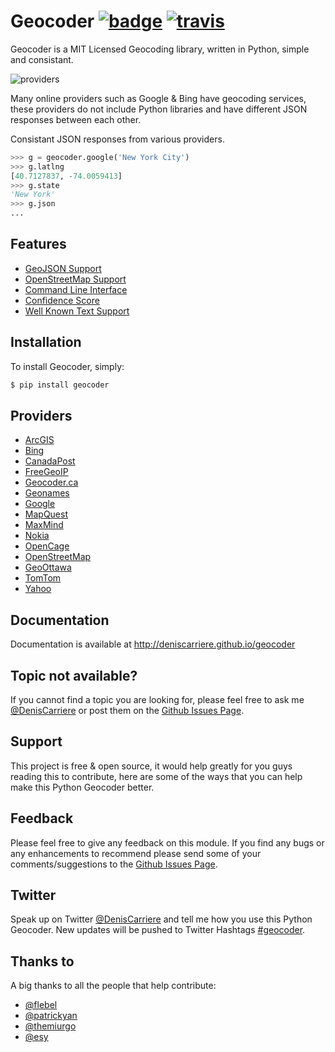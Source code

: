 # Geocoder [![badge][badge]][badge_url] [![travis][travis]][travis_url]

Geocoder is a MIT Licensed Geocoding library, written in Python, 
simple and consistant.

![providers][providers]

Many online providers such as Google & Bing have geocoding services,
these providers do not include Python libraries and have different 
JSON responses between each other.

Consistant JSON responses from various providers.

```python
>>> g = geocoder.google('New York City')
>>> g.latlng
[40.7127837, -74.0059413]
>>> g.state
'New York'
>>> g.json
...
```

## Features

- [GeoJSON Support]
- [OpenStreetMap Support]
- [Command Line Interface]
- [Confidence Score]
- [Well Known Text Support]

## Installation

To install Geocoder, simply:

```bash
$ pip install geocoder
```

## Providers

- [ArcGIS]
- [Bing]
- [CanadaPost]
- [FreeGeoIP]
- [Geocoder.ca]
- [Geonames]
- [Google]
- [MapQuest]
- [MaxMind]
- [Nokia]
- [OpenCage]
- [OpenStreetMap]
- [GeoOttawa]
- [TomTom]
- [Yahoo]

## Documentation

Documentation is available at http://deniscarriere.github.io/geocoder

## Topic not available?

If you cannot find a topic you are looking for, please feel free to ask me [@DenisCarriere] or post them on the [Github Issues Page].

## Support

This project is free & open source, it would help greatly for you guys reading this to contribute, here are some of the ways that you can help make this Python Geocoder better.

## Feedback

Please feel free to give any feedback on this module. If you find any bugs or any enhancements to recommend please send some of your comments/suggestions to the [Github Issues Page].

## Twitter

Speak up on Twitter [@DenisCarriere] and tell me how you use this Python Geocoder. New updates will be pushed to Twitter Hashtags [#geocoder].

## Thanks to

A big thanks to all the people that help contribute: 

* [@flebel](https://github.com/flebel)
* [@patrickyan](https://github.com/patrickyan)
* [@themiurgo](https://github.com/themiurgo)
* [@esy](https://github.com/lambda-conspiracy)


[ArcGIS]: https://github.com/DenisCarriere/geocoder/wiki/ArcGIS
[Bing]: https://github.com/DenisCarriere/geocoder/wiki/Bing
[CanadaPost]: https://github.com/DenisCarriere/geocoder/wiki/CanadaPost
[FreeGeoIP]: https://github.com/DenisCarriere/geocoder/wiki/FreeGeoIP
[Geocoder.ca]: https://github.com/DenisCarriere/geocoder/wiki/Geocoder-ca
[Geonames]: https://github.com/DenisCarriere/geocoder/wiki/Geonames 
[Google]: https://github.com/DenisCarriere/geocoder/wiki/Google
[MapQuest]: https://github.com/DenisCarriere/geocoder/wiki/MapQuest
[MaxMind]: https://github.com/DenisCarriere/geocoder/wiki/MaxMind
[Nokia]: https://github.com/DenisCarriere/geocoder/wiki/Nokia
[OpenCage]: https://github.com/DenisCarriere/geocoder/wiki/OpenCage
[OpenStreetMap]: https://github.com/DenisCarriere/geocoder/wiki/OpenStreetMap
[GeoOttawa]: https://github.com/DenisCarriere/geocoder/wiki/GeoOttawa
[TomTom]: https://github.com/DenisCarriere/geocoder/wiki/TomTom
[Yahoo]: https://github.com/DenisCarriere/geocoder/wiki/Yahoo

[GeoJSON Support]: https://github.com/DenisCarriere/geocoder/wiki/GeoJSON-Support
[OpenStreetMap Support]: https://github.com/DenisCarriere/geocoder/wiki/OpenStreetMap-Support
[Command Line Interface]: https://github.com/DenisCarriere/geocoder/wiki/Command-Line-Interface
[Confidence Score]: https://github.com/DenisCarriere/geocoder/wiki/Confidence-Score
[Well Known Text Support]: https://github.com/DenisCarriere/geocoder/wiki/Well-Known-Text-Support

[providers]: https://pbs.twimg.com/media/Bqi8kThCUAAboo0.png
[badge_url]: http://badge.fury.io/py/geocoder
[travis_url]: https://travis-ci.org/DenisCarriere/geocoder
[badge]: https://badge.fury.io/py/geocoder.png
[travis]: https://travis-ci.org/DenisCarriere/geocoder.png?branch=master
[@DenisCarriere]: https://twitter.com/DenisCarriere
[#geocoder]: https://twitter.com/search?q=%23geocoder
[Github Issues Page]: https://github.com/DenisCarriere/geocoder/issues